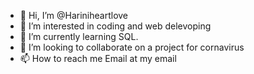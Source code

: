 - 👋 Hi, I’m @Hariniheartlove
- 👀 I’m interested in coding and web delevoping 
- 🌱 I’m currently learning SQL.
- 💞️ I’m looking to collaborate on a project for cornavirus
- 📫 How to reach me Email at my email
<!---
Hariniheartlove/Hariniheartlove is a ✨ special ✨ repository because its `README.md` (this file) appears on your GitHub profile.
You can click the Preview link to take a look at your changes.
--->
